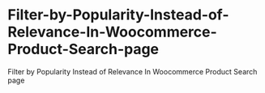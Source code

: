 # Filter-by-Popularity-Instead-of-Relevance-In-Woocommerce-Product-Search-page
Filter by Popularity Instead of Relevance In Woocommerce Product Search page
